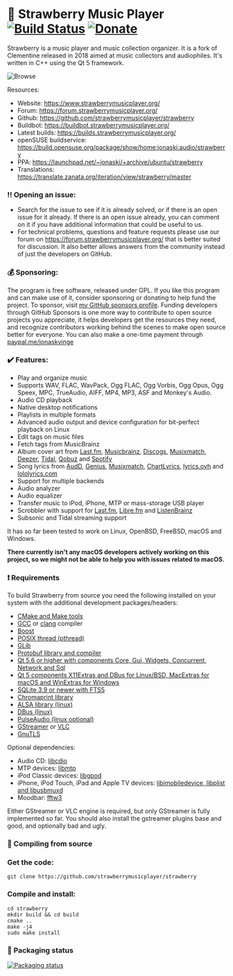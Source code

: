 :strawberry: Strawberry Music Player [![Build Status](https://github.com/strawberrymusicplayer/strawberry/workflows/C/C++%20CI/badge.svg)](https://github.com/strawberrymusicplayer/strawberry/actions)
[![Donate](https://img.shields.io/badge/Donate-PayPal-green.svg)](https://paypal.me/jonaskvinge)
=======================

Strawberry is a music player and music collection organizer. It is a fork of Clementine released in 2018 aimed at music collectors and audiophiles. It's written in C++ using the Qt 5 framework.

![Browse](https://www.strawberrymusicplayer.org/pictures/screenshot-002-large.png)

Resources:

  * Website: https://www.strawberrymusicplayer.org/
  * Forum: https://forum.strawberrymusicplayer.org/
  * Github: https://github.com/strawberrymusicplayer/strawberry
  * Buildbot: https://buildbot.strawberrymusicplayer.org/
  * Latest builds: https://builds.strawberrymusicplayer.org/
  * openSUSE buildservice: https://build.opensuse.org/package/show/home:jonaski:audio/strawberry
  * PPA: https://launchpad.net/~jonaski/+archive/ubuntu/strawberry
  * Translations: https://translate.zanata.org/iteration/view/strawberry/master

### :bangbang: Opening an issue:

* Search for the issue to see if it is already solved, or if there is an open issue for it already. If there is an open issue already, you can comment on it if you have additional information that could be useful to us.
* For technical problems, questions and feature requests please use our forum on https://forum.strawberrymusicplayer.org/ that is better suited for discussion. It also better allows answers from the community instead of just the developers on GitHub.

### :moneybag:	Sponsoring:

The program is free software, released under GPL. If you like this program and can make use of it, consider sponsoring or donating to help fund the project.
To sponsor, visit [my GitHub sponsors profile](https://github.com/sponsors/jonaski).
Funding developers through GitHub Sponsors is one more way to contribute to open source projects you appreciate, it helps developers get the resources they need, and recognize contributors working behind the scenes to make open source better for everyone.
You can also make a one-time payment through [paypal.me/jonaskvinge](https://paypal.me/jonaskvinge)

### :heavy_check_mark: Features:

  * Play and organize music
  * Supports WAV, FLAC, WavPack, Ogg FLAC, Ogg Vorbis, Ogg Opus, Ogg Speex, MPC, TrueAudio, AIFF, MP4, MP3, ASF and Monkey's Audio.
  * Audio CD playback
  * Native desktop notifications
  * Playlists in multiple formats
  * Advanced audio output and device configuration for bit-perfect playback on Linux
  * Edit tags on music files
  * Fetch tags from MusicBrainz
  * Album cover art from [Last.fm](https://www.last.fm/), [Musicbrainz](https://musicbrainz.org/), [Discogs](https://www.discogs.com/), [Musixmatch](https://www.musixmatch.com/), [Deezer](https://www.deezer.com/), [Tidal](https://www.tidal.com/), [Qobuz](https://www.qobuz.com/) and [Spotify](https://www.spotify.com/)
  * Song lyrics from [AudD](https://audd.io/), [Genius](https://genius.com/), [Musixmatch](https://www.musixmatch.com/), [ChartLyrics](http://www.chartlyrics.com/), [lyrics.ovh](https://lyrics.ovh/) and [lololyrics.com](https://www.lololyrics.com/)
  * Support for multiple backends
  * Audio analyzer
  * Audio equalizer
  * Transfer music to iPod, iPhone, MTP or mass-storage USB player
  * Scrobbler with support for [Last.fm](https://www.last.fm/), [Libre.fm](https://libre.fm/) and [ListenBrainz](https://listenbrainz.org/)
  * Subsonic and Tidal streaming support


It has so far been tested to work on Linux, OpenBSD, FreeBSD, macOS and Windows.

**There currently isn't any macOS developers actively working on this project, so we might not be able to help you with issues related to macOS.**

### :heavy_exclamation_mark: Requirements

To build Strawberry from source you need the following installed on your system with the additional development packages/headers:

* [CMake and Make tools](https://cmake.org/)
* [GCC](https://gcc.gnu.org/) or [clang](https://clang.llvm.org/) compiler
* [Boost](https://www.boost.org/)
* [POSIX thread (pthread)](http://www.yolinux.com/TUTORIALS/LinuxTutorialPosixThreads.html)
* [GLib](https://developer.gnome.org/glib/)
* [Protobuf library and compiler](https://developers.google.com/protocol-buffers/)
* [Qt 5.6 or higher with components Core, Gui, Widgets, Concurrent, Network and Sql](https://www.qt.io/)
* [Qt 5 components X11Extras and DBus for Linux/BSD, MacExtras for macOS and WinExtras for Windows](https://www.qt.io/)
* [SQLite 3.9 or newer with FTS5](https://www.sqlite.org)
* [Chromaprint library](https://acoustid.org/chromaprint)
* [ALSA library (linux)](https://www.alsa-project.org/)
* [DBus (linux)](https://www.freedesktop.org/wiki/Software/dbus/)
* [PulseAudio (linux optional)](https://www.freedesktop.org/wiki/Software/PulseAudio/?)
* [GStreamer](https://gstreamer.freedesktop.org/) or [VLC](https://www.videolan.org)
* [GnuTLS](https://www.gnutls.org/)

Optional dependencies:

* Audio CD: [libcdio](https://www.gnu.org/software/libcdio/)
* MTP devices: [libmtp](http://libmtp.sourceforge.net/)
* iPod Classic devices: [libgpod](http://www.gtkpod.org/libgpod/)
* iPhone, iPod Touch, iPad and Apple TV devices: [libimobiledevice, libplist and libusbmuxd](https://www.libimobiledevice.org/)
* Moodbar: [fftw3](http://www.fftw.org/)

Either GStreamer or VLC engine is required, but only GStreamer is fully implemented so far.
You should also install the gstreamer plugins base and good, and optionally bad and ugly.

### :wrench:	Compiling from source

### Get the code:

    git clone https://github.com/strawberrymusicplayer/strawberry

### Compile and install:

    cd strawberry
    mkdir build && cd build
    cmake ..
    make -j4
    sudo make install

### :penguin:	Packaging status

[![Packaging status](https://repology.org/badge/vertical-allrepos/strawberry.svg)](https://repology.org/metapackage/strawberry/versions)


